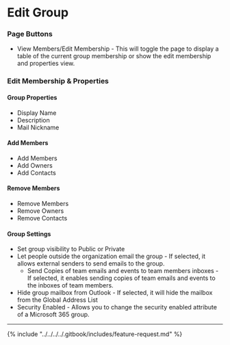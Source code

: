 # Edit Group

### Page Buttons

* View Members/Edit Membership - This will toggle the page to display a table of the current group membership or show the edit membership and properties view.

### Edit Membership & Properties

#### Group Properties

* Display Name
* Description
* Mail Nickname

#### Add Members

* Add Members
* Add Owners
* Add Contacts

#### Remove Members

* Remove Members
* Remove Owners
* Remove Contacts

#### Group Settings

* Set group visibility to Public or Private
* Let people outside the organization email the group - If selected, it allows external senders to send emails to the group.
  * Send Copies of team emails and events to team members inboxes - If selected, it enables sending copies of team emails and events to the inboxes of team members.
* Hide group mailbox from Outlook - If selected, it will hide the mailbox from the Global Address List
* Security Enabled - Allows you to change the security enabled attribute of a Microsoft 365 group.

***

{% include "../../../../.gitbook/includes/feature-request.md" %}
